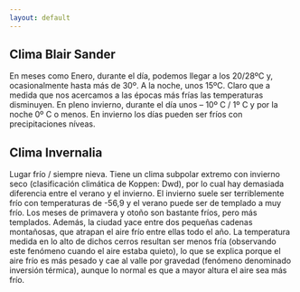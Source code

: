 ```yaml
---
layout: default
---
```


<h2>Clima Blair Sander</h2>

En meses como Enero, durante el día, podemos llegar a los 20/28ºC y, ocasionalmente hasta más de 30º. A la noche, unos 15ºC. Claro que a medida que nos acercamos a las épocas más frías las temperaturas disminuyen. En pleno invierno, durante el día unos – 10º C / 1º C y por la noche 0º C o menos. En invierno los días pueden ser fríos con precipitaciones níveas.

<h2>Clima Invernalia</h2>

Lugar frío / siempre nieva. Tiene un clima subpolar extremo con invierno seco (clasificación climática de Koppen: Dwd), por lo cual hay demasiada diferencia entre el verano y el invierno. El invierno suele ser terriblemente frío con temperaturas de -56,9 y el verano puede ser de templado a muy frío. Los meses de primavera y otoño son bastante fríos, pero más templados. Además, la ciudad yace entre dos pequeñas cadenas montañosas, que atrapan el aire frío entre ellas todo el año. La temperatura medida en lo alto de dichos cerros resultan ser menos fría (observando este fenómeno cuando el aire estaba quieto), lo que se explica porque el aire frío es más pesado y cae al valle por gravedad (fenómeno denominado inversión térmica), aunque lo normal es que a mayor altura el aire sea más frío.


<i class="fas fa-anchor"></i>
